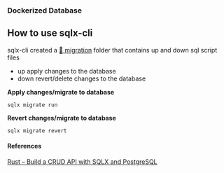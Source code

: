 

### Dockerized Database


## How to use sqlx-cli
sqlx-cli created a [📁 migration](./migrations/)
folder that contains up and down sql script files

- up apply changes to the database
- down revert/delete changes to the database 

**Apply changes/migrate to database**
```
sqlx migrate run
```


**Revert changes/migrate to database**
```
sqlx migrate revert
```



#### References
[Rust – Build a CRUD API with SQLX and PostgreSQL](https://codevoweb.com/rust-build-a-crud-api-with-sqlx-and-postgresql/)

